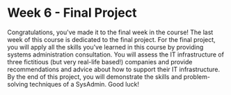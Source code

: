 # Week 6 - Final Project
Congratulations, you've made it to the final week in the course! The last week of this course is dedicated to the final project. For the final project, you will apply all the skills you've learned in this course by providing systems administration consultation. You will assess the IT infrastructure of three fictitious (but very real-life based!) companies and provide recommendations and advice about how to support their IT infrastructure. By the end of this project, you will demonstrate the skills and problem-solving techniques of a SysAdmin. Good luck!
